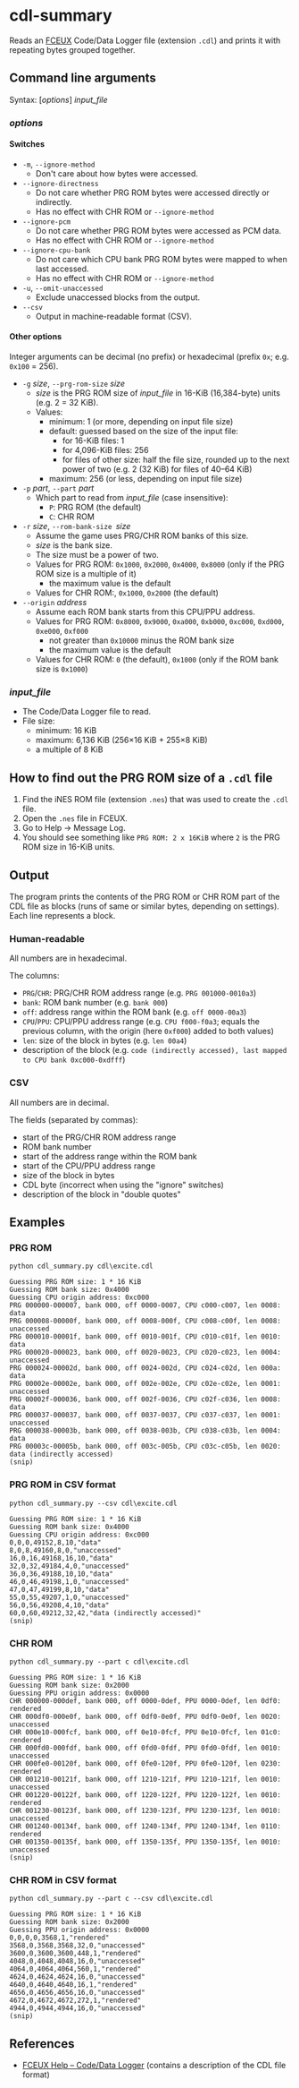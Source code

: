 # cdl-summary
Reads an [FCEUX](http://www.fceux.com) Code/Data Logger file (extension `.cdl`) and prints it with repeating bytes grouped together.

## Command line arguments

Syntax: [*options*] *input_file*

### *options*

#### Switches
* `-m`, `--ignore-method`
  * Don't care about how bytes were accessed.
* `--ignore-directness`
  * Do not care whether PRG ROM bytes were accessed directly or indirectly.
  * Has no effect with CHR ROM or `--ignore-method`
* `--ignore-pcm`
  * Do not care whether PRG ROM bytes were accessed as PCM data.
  * Has no effect with CHR ROM or `--ignore-method`
* `--ignore-cpu-bank`
  * Do not care which CPU bank PRG ROM bytes were mapped to when last accessed.
  * Has no effect with CHR ROM or `--ignore-method`
* `-u`, `--omit-unaccessed`
  * Exclude unaccessed blocks from the output.
* `--csv`
  * Output in machine-readable format (CSV).

#### Other options
Integer arguments can be decimal (no prefix) or hexadecimal (prefix `0x`; e.g. `0x100` = 256).

* `-g` *size*, `--prg-rom-size` *size*
  * *size* is the PRG ROM size of *input_file* in 16-KiB (16,384-byte) units (e.g. 2 = 32 KiB).
  * Values:
    * minimum: 1 (or more, depending on input file size)
    * default: guessed based on the size of the input file:
	  * for 16-KiB files: 1
	  * for 4,096-KiB files: 256
	  * for files of other size: half the file size, rounded up to the next power of two (e.g. 2 (32 KiB) for files of 40&ndash;64 KiB)
    * maximum: 256 (or less, depending on input file size)
* `-p` *part*, `--part` *part*
  * Which part to read from *input_file* (case insensitive):
    * `P`: PRG ROM (the default)
    * `C`: CHR ROM
* `-r` *size*, `--rom-bank-size `*size*
  * Assume the game uses PRG/CHR ROM banks of this size.
  * *size* is the bank size.
  * The size must be a power of two.
  * Values for PRG ROM: `0x1000`, `0x2000`, `0x4000`, `0x8000` (only if the PRG ROM size is a multiple of it)
    * the maximum value is the default
  * Values for CHR ROM:, `0x1000`, `0x2000` (the default)
* `--origin` *address*
  * Assume each ROM bank starts from this CPU/PPU address.
  * Values for PRG ROM: `0x8000`, `0x9000`, `0xa000`, `0xb000`, `0xc000`, `0xd000`, `0xe000`, `0xf000`
	* not greater than `0x10000` minus the ROM bank size
	* the maximum value is the default
  * Values for CHR ROM: `0` (the default), `0x1000` (only if the ROM bank size is `0x1000`)

### *input_file*
  * The Code/Data Logger file to read.
  * File size:
    * minimum: 16 KiB
    * maximum: 6,136 KiB (256&times;16 KiB + 255&times;8 KiB)
    * a multiple of 8 KiB

## How to find out the PRG ROM size of a `.cdl` file
1. Find the iNES ROM file (extension `.nes`) that was used to create the `.cdl` file.
1. Open the `.nes` file in FCEUX.
1. Go to Help &rarr; Message Log.
1. You should see something like `PRG ROM: 2 x 16KiB` where `2` is the PRG ROM size in 16-KiB units.

## Output
The program prints the contents of the PRG ROM or CHR ROM part of the CDL file as blocks (runs of same or similar bytes, depending on settings). Each line represents a block.

### Human-readable
All numbers are in hexadecimal.

The columns:
* `PRG`/`CHR`: PRG/CHR ROM address range (e.g. `PRG 001000-0010a3`)
* `bank`: ROM bank number (e.g. `bank 000`)
* `off`: address range within the ROM bank (e.g. `off 0000-00a3`)
* `CPU`/`PPU`: CPU/PPU address range (e.g. `CPU f000-f0a3`; equals the previous column, with the origin (here `0xf000`) added to both values)
* `len`: size of the block in bytes (e.g. `len 00a4`)
* description of the block (e.g. `code (indirectly accessed), last mapped to CPU bank 0xc000-0xdfff`)

### CSV
All numbers are in decimal.

The fields (separated by commas):
* start of the PRG/CHR ROM address range
* ROM bank number
* start of the address range within the ROM bank
* start of the CPU/PPU address range
* size of the block in bytes
* CDL byte (incorrect when using the "ignore" switches)
* description of the block in "double quotes"

## Examples

### PRG ROM
```
python cdl_summary.py cdl\excite.cdl

Guessing PRG ROM size: 1 * 16 KiB
Guessing ROM bank size: 0x4000
Guessing CPU origin address: 0xc000
PRG 000000-000007, bank 000, off 0000-0007, CPU c000-c007, len 0008: data
PRG 000008-00000f, bank 000, off 0008-000f, CPU c008-c00f, len 0008: unaccessed
PRG 000010-00001f, bank 000, off 0010-001f, CPU c010-c01f, len 0010: data
PRG 000020-000023, bank 000, off 0020-0023, CPU c020-c023, len 0004: unaccessed
PRG 000024-00002d, bank 000, off 0024-002d, CPU c024-c02d, len 000a: data
PRG 00002e-00002e, bank 000, off 002e-002e, CPU c02e-c02e, len 0001: unaccessed
PRG 00002f-000036, bank 000, off 002f-0036, CPU c02f-c036, len 0008: data
PRG 000037-000037, bank 000, off 0037-0037, CPU c037-c037, len 0001: unaccessed
PRG 000038-00003b, bank 000, off 0038-003b, CPU c038-c03b, len 0004: data
PRG 00003c-00005b, bank 000, off 003c-005b, CPU c03c-c05b, len 0020: data (indirectly accessed)
(snip)
```

### PRG ROM in CSV format
```
python cdl_summary.py --csv cdl\excite.cdl

Guessing PRG ROM size: 1 * 16 KiB
Guessing ROM bank size: 0x4000
Guessing CPU origin address: 0xc000
0,0,0,49152,8,10,"data"
8,0,8,49160,8,0,"unaccessed"
16,0,16,49168,16,10,"data"
32,0,32,49184,4,0,"unaccessed"
36,0,36,49188,10,10,"data"
46,0,46,49198,1,0,"unaccessed"
47,0,47,49199,8,10,"data"
55,0,55,49207,1,0,"unaccessed"
56,0,56,49208,4,10,"data"
60,0,60,49212,32,42,"data (indirectly accessed)"
(snip)
```

### CHR ROM
```
python cdl_summary.py --part c cdl\excite.cdl

Guessing PRG ROM size: 1 * 16 KiB
Guessing ROM bank size: 0x2000
Guessing PPU origin address: 0x0000
CHR 000000-000def, bank 000, off 0000-0def, PPU 0000-0def, len 0df0: rendered
CHR 000df0-000e0f, bank 000, off 0df0-0e0f, PPU 0df0-0e0f, len 0020: unaccessed
CHR 000e10-000fcf, bank 000, off 0e10-0fcf, PPU 0e10-0fcf, len 01c0: rendered
CHR 000fd0-000fdf, bank 000, off 0fd0-0fdf, PPU 0fd0-0fdf, len 0010: unaccessed
CHR 000fe0-00120f, bank 000, off 0fe0-120f, PPU 0fe0-120f, len 0230: rendered
CHR 001210-00121f, bank 000, off 1210-121f, PPU 1210-121f, len 0010: unaccessed
CHR 001220-00122f, bank 000, off 1220-122f, PPU 1220-122f, len 0010: rendered
CHR 001230-00123f, bank 000, off 1230-123f, PPU 1230-123f, len 0010: unaccessed
CHR 001240-00134f, bank 000, off 1240-134f, PPU 1240-134f, len 0110: rendered
CHR 001350-00135f, bank 000, off 1350-135f, PPU 1350-135f, len 0010: unaccessed
(snip)
```

### CHR ROM in CSV format
```
python cdl_summary.py --part c --csv cdl\excite.cdl

Guessing PRG ROM size: 1 * 16 KiB
Guessing ROM bank size: 0x2000
Guessing PPU origin address: 0x0000
0,0,0,0,3568,1,"rendered"
3568,0,3568,3568,32,0,"unaccessed"
3600,0,3600,3600,448,1,"rendered"
4048,0,4048,4048,16,0,"unaccessed"
4064,0,4064,4064,560,1,"rendered"
4624,0,4624,4624,16,0,"unaccessed"
4640,0,4640,4640,16,1,"rendered"
4656,0,4656,4656,16,0,"unaccessed"
4672,0,4672,4672,272,1,"rendered"
4944,0,4944,4944,16,0,"unaccessed"
(snip)
```

## References
* [FCEUX Help &ndash; Code/Data Logger](http://www.fceux.com/web/help/fceux.html?CodeDataLogger.html) (contains a description of the CDL file format)
